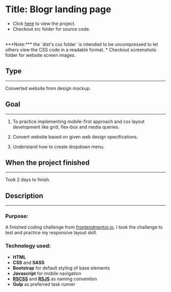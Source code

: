 # Title: Blogr landing page
* Click <a href="https://mercado-joshua.github.io/Website__Tailwind-Two/public/index.html" target="_blank">here</a> to view the project.
* Checkout src folder for source code.
<br>
***Note:*** the `dist's css folder` is intended to be uncompressed to let others view the CSS code in a readable format.
* Checkout screenshots folder for website screen images.

## Type
---
Converted website from design mockup.

## Goal
---
1. To practice implementing mobile-first approach and css layout development like grid, flex-box and media queries.

2. Convert website based on given web design specifications.

3. Understand how to create dropdown menu.

## When the project finished
---
Took 2 days to finish.

## Description
---
### Purpose:
A finished coding challenge from [frontendmentor.io](https://www.frontendmentor.io/challenges/blogr-landing-page-EX2RLAApP/hub/blogr-landing-page-1FJJzw8n6).
I took the challenge to test and practice my responsive layout skill.

### Technology used:
* **HTML**
* **CSS** and **SASS**
* **Bootstrap** for default styling of base elements
* **Javascript** for mobile navigation
* **[RSCSS](https://rscss.io/index.html)** and **[RSJS](https://ricostacruz.com/rsjs/)** as naming convention
* **Gulp** as preferred task runner




